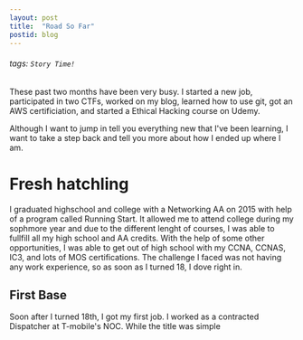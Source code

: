 ```yaml
---
layout: post
title:  "Road So Far"
postid: blog
---
```



###### tags: `Story Time!`

These past two months have been very busy. I started a new job, participated in two CTFs, worked on my blog, learned how to use git, got an AWS certificiation, and started a Ethical Hacking course on Udemy.

Although I want to jump in tell you everything new that I've been learning, I want to take a step back and tell you more about how I ended up where I am.

# Fresh hatchling
I graduated highschool and college with a Networking AA on 2015 with help of a program called Running Start. It allowed me to attend college during my sophmore year and due to the different lenght of courses, I was able to fullfill all my high school and AA credits. With the help of some other opportunities, I was able to get out of high school with my CCNA, CCNAS, IC3, and lots of MOS certifications. The challenge I faced was not having any work experience, so as soon as I turned 18, I dove right in.

## First Base
Soon after I turned 18th, I got my first job. I worked as a contracted Dispatcher at T-mobile's NOC. While the title was simple 